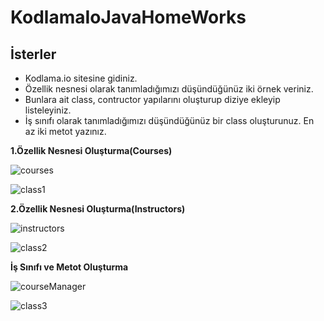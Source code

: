 # KodlamaIoJavaHomeWorks
## İsterler
- Kodlama.io sitesine gidiniz.
- Özellik nesnesi olarak tanımladığımızı düşündüğünüz iki örnek veriniz.
- Bunlara ait class, contructor yapılarını oluşturup diziye ekleyip listeleyiniz.
- İş sınıfı olarak tanımladığımızı düşündüğünüz bir class oluşturunuz. En az iki metot yazınız.

**1.Özellik Nesnesi Oluşturma(Courses)**

![courses](https://user-images.githubusercontent.com/86554799/175144048-0925beae-9639-4022-b8ae-e6fc605caded.jpg)

![class1](https://user-images.githubusercontent.com/86554799/175143555-6c03b9b9-a554-4dce-b3ea-653ec81a0d93.jpg)

**2.Özellik Nesnesi Oluşturma(Instructors)**

![instructors](https://user-images.githubusercontent.com/86554799/175162400-3dfc7333-d0c2-4723-b8e6-42999ae19522.jpg)

![class2](https://user-images.githubusercontent.com/86554799/175162446-4c214a1d-2ddb-4c64-9549-16a9a8222f6f.jpg)

**İş Sınıfı ve Metot Oluşturma**

![courseManager](https://user-images.githubusercontent.com/86554799/175165795-e75de49a-4c17-4518-8c4b-227b930b479c.jpg)

![class3](https://user-images.githubusercontent.com/86554799/175165875-0f3ca0b3-fd76-47c0-8c2c-4c0055a19a08.jpg)

